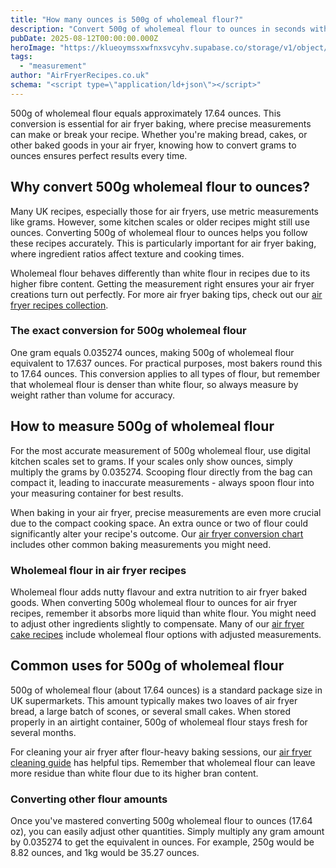 ```yaml
---
title: "How many ounces is 500g of wholemeal flour?"
description: "Convert 500g of wholemeal flour to ounces in seconds with our easy guide. Perfect for air fryer baking and UK recipes."
pubDate: 2025-08-12T00:00:00.000Z
heroImage: "https://klueoymssxwfnxsvcyhv.supabase.co/storage/v1/object/public/md/500g-wholemeal-flour-to-ounces-f4fc4430.webp"
tags:
  - "measurement"
author: "AirFryerRecipes.co.uk"
schema: "<script type=\"application/ld+json\"></script>"
---
```


<p>500g of wholemeal flour equals approximately 17.64 ounces. This conversion is essential for air fryer baking, where precise measurements can make or break your recipe. Whether you're making bread, cakes, or other baked goods in your air fryer, knowing how to convert grams to ounces ensures perfect results every time.</p>

<h2>Why convert 500g wholemeal flour to ounces?</h2>
<p>Many UK recipes, especially those for air fryers, use metric measurements like grams. However, some kitchen scales or older recipes might still use ounces. Converting 500g of wholemeal flour to ounces helps you follow these recipes accurately. This is particularly important for air fryer baking, where ingredient ratios affect texture and cooking times.</p>
<p>Wholemeal flour behaves differently than white flour in recipes due to its higher fibre content. Getting the measurement right ensures your air fryer creations turn out perfectly. For more air fryer baking tips, check out our <a href=https://www.airfryerrecipe.co.uk/recipes>air fryer recipes collection</a>.</p>

<h3>The exact conversion for 500g wholemeal flour</h3>
<p>One gram equals 0.035274 ounces, making 500g of wholemeal flour equivalent to 17.637 ounces. For practical purposes, most bakers round this to 17.64 ounces. This conversion applies to all types of flour, but remember that wholemeal flour is denser than white flour, so always measure by weight rather than volume for accuracy.</p>

<h2>How to measure 500g of wholemeal flour</h2>
<p>For the most accurate measurement of 500g wholemeal flour, use digital kitchen scales set to grams. If your scales only show ounces, simply multiply the grams by 0.035274. Scooping flour directly from the bag can compact it, leading to inaccurate measurements - always spoon flour into your measuring container for best results.</p>
<p>When baking in your air fryer, precise measurements are even more crucial due to the compact cooking space. An extra ounce or two of flour could significantly alter your recipe's outcome. Our <a href=https://www.airfryerrecipe.co.uk/air-fryer-conversion-chart>air fryer conversion chart</a> includes other common baking measurements you might need.</p>

<h3>Wholemeal flour in air fryer recipes</h3>
<p>Wholemeal flour adds nutty flavour and extra nutrition to air fryer baked goods. When converting 500g wholemeal flour to ounces for air fryer recipes, remember it absorbs more liquid than white flour. You might need to adjust other ingredients slightly to compensate. Many of our <a href=https://www.airfryerrecipe.co.uk/recipe-category/cakes>air fryer cake recipes</a> include wholemeal flour options with adjusted measurements.</p>

<h2>Common uses for 500g of wholemeal flour</h2>
<p>500g of wholemeal flour (about 17.64 ounces) is a standard package size in UK supermarkets. This amount typically makes two loaves of air fryer bread, a large batch of scones, or several small cakes. When stored properly in an airtight container, 500g of wholemeal flour stays fresh for several months.</p>
<p>For cleaning your air fryer after flour-heavy baking sessions, our <a href=https://www.airfryerrecipe.co.uk/air-fryer-cleaner>air fryer cleaning guide</a> has helpful tips. Remember that wholemeal flour can leave more residue than white flour due to its higher bran content.</p>

<h3>Converting other flour amounts</h3>
<p>Once you've mastered converting 500g wholemeal flour to ounces (17.64 oz), you can easily adjust other quantities. Simply multiply any gram amount by 0.035274 to get the equivalent in ounces. For example, 250g would be 8.82 ounces, and 1kg would be 35.27 ounces.</p>